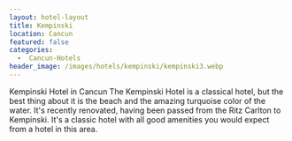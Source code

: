 ```yaml
---
layout: hotel-layout
title: Kempinski
location: Cancun
featured: false
categories:
  -  Cancun-Hotels
header_image: /images/hotels/kempinski/kempinski3.webp
---
```

Kempinski Hotel in Cancun
The Kempinski Hotel is a classical hotel, but the best thing about it is the beach and the amazing turquoise color of the water. It's recently renovated, having been passed from the Ritz Carlton to Kempinski. It's a classic hotel with all good amenities you would expect from a hotel in this area.
